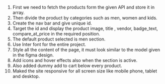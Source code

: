 1. First we need to fetch the products form the given API and store it in array.
2. Then divide the product by categories such as men, women and kids.
3. Create the nav bar and give unique id. 
4. Target the id and display the product image, title , vendor, badge_text, compare_at_price in the required position.
5. The default product selected is men section.
6. Use Inter font for the entire project.
7. Style all the content of the page, it must look similar to the model given in the figma design.
8. Add icons and hover effects also when the section is active.
9. Also added dummy add to cart below every product.
10. Maked the site responsive for all screen size like mobile phone, tablet and desktop.
